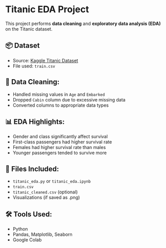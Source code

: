# Titanic EDA Project

This project performs **data cleaning** and **exploratory data analysis (EDA)** on the Titanic dataset.

## 📦 Dataset
- Source: [Kaggle Titanic Dataset](https://www.kaggle.com/competitions/titanic/data)
- File used: `train.csv`

## 🧹 Data Cleaning:
- Handled missing values in `Age` and `Embarked`
- Dropped `Cabin` column due to excessive missing data
- Converted columns to appropriate data types

## 📊 EDA Highlights:
- Gender and class significantly affect survival
- First-class passengers had higher survival rate
- Females had higher survival rate than males
- Younger passengers tended to survive more

## 📁 Files Included:
- `titanic_eda.py` or `titanic_eda.ipynb`
- `train.csv`
- `titanic_cleaned.csv` (optional)
- Visualizations (if saved as .png)

## 🛠 Tools Used:
- Python
- Pandas, Matplotlib, Seaborn
- Google Colab
